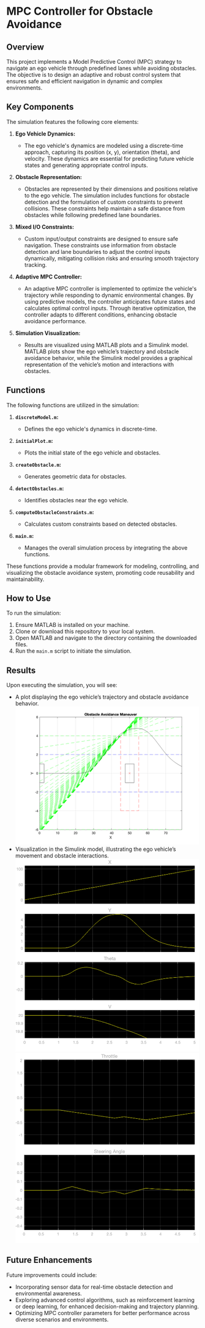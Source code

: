 # MPC Controller for Obstacle Avoidance

## Overview

This project implements a Model Predictive Control (MPC) strategy to navigate an ego vehicle through predefined lanes while avoiding obstacles. The objective is to design an adaptive and robust control system that ensures safe and efficient navigation in dynamic and complex environments.

## Key Components

The simulation features the following core elements:

1. **Ego Vehicle Dynamics:**
   - The ego vehicle's dynamics are modeled using a discrete-time approach, capturing its position (x, y), orientation (theta), and velocity. These dynamics are essential for predicting future vehicle states and generating appropriate control inputs.

2. **Obstacle Representation:**
   - Obstacles are represented by their dimensions and positions relative to the ego vehicle. The simulation includes functions for obstacle detection and the formulation of custom constraints to prevent collisions. These constraints help maintain a safe distance from obstacles while following predefined lane boundaries.

3. **Mixed I/O Constraints:**
   - Custom input/output constraints are designed to ensure safe navigation. These constraints use information from obstacle detection and lane boundaries to adjust the control inputs dynamically, mitigating collision risks and ensuring smooth trajectory tracking.

4. **Adaptive MPC Controller:**
   - An adaptive MPC controller is implemented to optimize the vehicle's trajectory while responding to dynamic environmental changes. By using predictive models, the controller anticipates future states and calculates optimal control inputs. Through iterative optimization, the controller adapts to different conditions, enhancing obstacle avoidance performance.

5. **Simulation Visualization:**
   - Results are visualized using MATLAB plots and a Simulink model. MATLAB plots show the ego vehicle’s trajectory and obstacle avoidance behavior, while the Simulink model provides a graphical representation of the vehicle’s motion and interactions with obstacles.

## Functions

The following functions are utilized in the simulation:

1. **`discreteModel.m`:** 
   - Defines the ego vehicle's dynamics in discrete-time.

2. **`initialPlot.m`:** 
   - Plots the initial state of the ego vehicle and obstacles.

3. **`createObstacle.m`:** 
   - Generates geometric data for obstacles.

4. **`detectObstacles.m`:** 
   - Identifies obstacles near the ego vehicle.

5. **`computeObstacleConstraints.m`:** 
   - Calculates custom constraints based on detected obstacles.

6. **`main.m`:** 
   - Manages the overall simulation process by integrating the above functions.

These functions provide a modular framework for modeling, controlling, and visualizing the obstacle avoidance system, promoting code reusability and maintainability.

## How to Use

To run the simulation:

1. Ensure MATLAB is installed on your machine.
2. Clone or download this repository to your local system.
3. Open MATLAB and navigate to the directory containing the downloaded files.
4. Run the `main.m` script to initiate the simulation.

## Results

Upon executing the simulation, you will see:

- A plot displaying the ego vehicle’s trajectory and obstacle avoidance behavior.
  ![](vehicle_trajectory.png)
- Visualization in the Simulink model, illustrating the ego vehicle’s movement and obstacle interactions.
  ![](position_data.png)
  ![](controls.png)

## Future Enhancements

Future improvements could include:

- Incorporating sensor data for real-time obstacle detection and environmental awareness.
- Exploring advanced control algorithms, such as reinforcement learning or deep learning, for enhanced decision-making and trajectory planning.
- Optimizing MPC controller parameters for better performance across diverse scenarios and environments.
